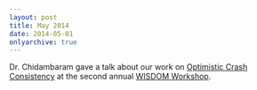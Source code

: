 ```yaml
---
layout: post
title: May 2014
date: 2014-05-01
onlyarchive: true
---
```

 Dr. Chidambaram gave a talk about our work on [Optimistic Crash Consistency](http://research.cs.wisc.edu/adsl/Publications/optfs-sosp13.pdf) at the second annual [WISDOM Workshop](http://wisdom.cs.wisc.edu/node/155).
